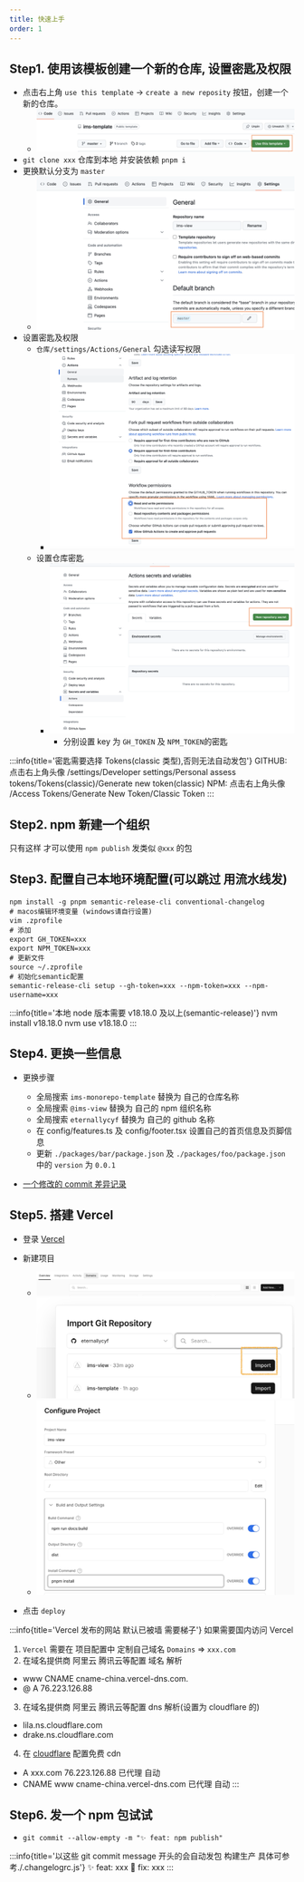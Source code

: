 ```yaml
---
title: 快速上手
order: 1
---
```


## Step1. 使用该模板创建一个新的仓库, 设置密匙及权限

- 点击右上角 `use this template` -> `create a new reposity` 按钮，创建一个新的仓库。
  - ![template](../../public/images/ims-template.png)
- `git clone xxx` 仓库到本地 并安装依赖 `pnpm i`
- 更换默认分支为 `master`
  - ![template](../../public/images/default-branch.png)
- 设置密匙及权限
  - `仓库/settings/Actions/General` 勾选读写权限
    - ![template](../../public/images/action-general.png)
  - 设置仓库密匙
    - ![template](../../public/images/repository-secrets-1.png)
      - 分别设置 key 为 `GH_TOKEN` 及 `NPM_TOKEN`的密匙

:::info{title='密匙需要选择 Tokens(classic 类型),否则无法自动发包'}
GITHUB: 点击右上角头像
/settings/Developer settings/Personal assess tokens/Tokens(classic)/Generate new token(classic)
NPM: 点击右上角头像
/Access Tokens/Generate New Token/Classic Token
:::

## Step2. npm 新建一个组织

只有这样 才可以使用 `npm publish` 发类似 `@xxx` 的包

## Step3. 配置自己本地环境配置(可以跳过 用流水线发)

```shell
npm install -g pnpm semantic-release-cli conventional-changelog
# macos编辑环境变量 (windows请自行设置)
vim .zprofile
# 添加
export GH_TOKEN=xxx
export NPM_TOKEN=xxx
# 更新文件
source ~/.zprofile
# 初始化semantic配置
semantic-release-cli setup --gh-token=xxx --npm-token=xxx --npm-username=xxx
```

:::info{title='本地 node 版本需要 v18.18.0 及以上(semantic-release)'}
nvm install v18.18.0
nvm use v18.18.0
:::

## Step4. 更换一些信息

- 更换步骤

  - 全局搜索 `ims-monorepo-template` 替换为 自己的仓库名称
  - 全局搜索 `@ims-view` 替换为 自己的 npm 组织名称
  - 全局搜索 `eternallycyf` 替换为 自己的 github 名称
  - 在 config/features.ts 及 config/footer.tsx 设置自己的首页信息及页脚信息
  - 更新 `./packages/bar/package.json` 及 `./packages/foo/package.json` 中的 `version` 为 `0.0.1`

- [一个修改的 commit 差异记录](https://github.com/eternallycyf/ims-view-pc/commit/553ffc27d4cfffb580ec288b1b3d53f32fbd959e)

## Step5. 搭建 Vercel

- 登录 [Vercel](https://vercel.com)
- 新建项目

  - ![template](../../public/images/vercel1.png)
  - ![template](../../public/images/vercel2.png)
  - ![template](../../public/images/vercel3.png)

- 点击 `deploy`

:::info{title='Vercel 发布的网站 默认已被墙 需要梯子'}
如果需要国内访问 Vercel

1. `Vercel` 需要在 项目配置中 定制自己域名 `Domains` => `xxx.com`
2. 在域名提供商 阿里云 腾讯云等配置 域名 解析

- www CNAME cname-china.vercel-dns.com.
- @ A 76.223.126.88

3. 在域名提供商 阿里云 腾讯云等配置 dns 解析(设置为 cloudflare 的)

- lila.ns.cloudflare.com
- drake.ns.cloudflare.com

4. 在 [cloudflare](https://dash.cloudflare.com/login) 配置免费 cdn

- A xxx.com 76.223.126.88 已代理 自动
- CNAME www cname-china.vercel-dns.com 已代理 自动
  :::

## Step6. 发一个 npm 包试试

- `git commit --allow-empty -m "✨ feat: npm publish"`

:::info{title='以这些 git commit message 开头的会自动发包 构建生产 具体可参考./.changelogrc.js'}
✨ feat: xxx
🐛 fix: xxx
:::
